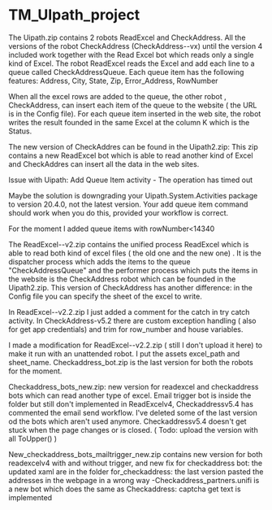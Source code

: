 # TM_UIpath_project

The Uipath.zip contains 2 robots  ReadExcel and CheckAddress.
All the versions of the robot CheckAddress (CheckAddress--vx) until the version 4 included work together with the Read Excel bot which reads only a single kind of Excel.
The robot ReadExcel reads the Excel and add each line to a queue called CheckAddressQueue. Each queue item has the following features:
Address, City, State, Zip, Error_Address, RowNumber

When all the excel rows are added to the queue, the other robot , CheckAddress, can insert each item of the queue to the website ( the URL is in the Config file).
For each queue item inserted in the web site, the robot writes the result founded in the same Excel at the column K which is the Status.

The new version of CheckAddres can be found in the Uipath2.zip:
This zip contains a new ReadExcel bot which is able to read another kind of Excel and CheckAddres can insert all the data in the web sites.

Issue with Uipath: Add Queue Item activity - The operation has timed out


Maybe the solution is downgrading your Uipath.System.Activities package to version 20.4.0, not the latest version. Your add queue item command should work when you do this, provided your workflow is correct. 

For the moment I added queue items with rowNumber<14340

The ReadExcel--v2.zip contains the unified process ReadExcel which is able to read both kind of excel files ( the old one and the new one) . 
It is the dispatcher process which adds the items to the queue "CheckAddressQueue" and the performer process which puts the items in the website is the CheckAddress robot which can be founded in the Uipath2.zip. 
This version of CheckAddress has another difference: in the Config file you can specify the sheet of the excel to write.


In ReadExcel--v2.2.zip I just added a comment for the catch in try catch activity.
In CheckAddress-v5.2 there are custom exception handling ( also for get app credentials) and trim for row_number and house variables.


I made a modification for ReadExcel--v2.2.zip ( still I don't upload it here) to make it run with an unattended robot. I put the assets excel_path and sheet_name.
 Checkaddress_bot.zip is the last version for both the robots for the moment.

Checkaddress_bots_new.zip: new version for readexcel and checkaddress bots which can read another type of excel. Email trigger bot is inside the folder but still don't implemented in ReadExcelv4, Checkaddressv5.4 has commented the email send workflow. I've deleted some of the last version od the bots which aren't used anymore.
 Checkaddressv5.4 doesn't get stuck when the page changes or is closed. ( Todo: upload the version with all ToUpper() )
 
 New_checkaddress_bots_mailtrigger_new.zip contains new version for both readexcelv4 with and without trigger, and new fix for checkaddress bot: the updated xaml are in the folder for_checkaddress: the last version pasted the addresses in the webpage in a wrong way
-Checkaddress_partners.unifi is a new bot which does the same as Checkaddress: captcha get text is implemented
